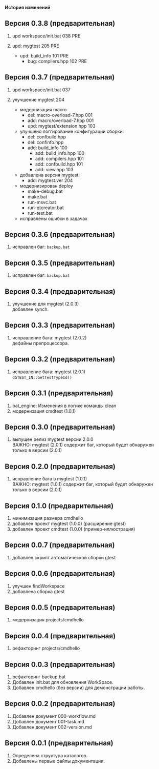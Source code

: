 
**История изменений**  

**Версия 0.3.8 (предварительная)**  
----------------------------------
1) upd workspace/init.bat        038 PRE 

2) upd: mygtest                205 PRE 
     - upd: build_info           101 PRE 
       - bug: compilers.hpp        102 PRE 


**Версия 0.3.7 (предварительная)**  
----------------------------------
1) upd workspace/init.bat        037  

2) улучшение mygtest             204  
   - модернизация macro
     - del: macro-overload-7.hpp   001  
     - add: macro/overload-7.hpp   001  
     - upd: mygtest/extension.hpp  103
   - улучшено логгирование конфигурации сборки:  
     - del: confbuild.hpp  
     - del: confinfo.hpp  
     - add: build_info           100  
       - add: build_info.hpp       100  
       - add: compilers.hpp        101  
       - add: confbuild.hpp        101  
       - add: view.hpp             103  
   - добавлена версия mygtest:  
     - add: mygtest.ver          204  
   - модернизирован deploy  
     - make-debug.bat  
     - make.bat  
     - run-msvc.bat  
     - run-qtcreator.bat  
     - run-test.bat  
   - исправлены ошибки в задачах  


**Версия 0.3.6 (предварительная)**  
----------------------------------
1) исправлен баг: `backup.bat`

**Версия 0.3.5 (предварительная)**  
----------------------------------
1) исправлен баг: `backup.bat`

**Версия 0.3.4 (предварительная)**  
----------------------------------
1) улучшение для mygtest (2.0.3)  
   добавлен synch.  

**Версия 0.3.3 (предварительная)**  
----------------------------------
1) исправление бага: mygtest (2.0.2)  
   дефайны препроцессора.  

**Версия 0.3.2 (предварительная)**  
----------------------------------
1) исправление бага: mygtest (2.0.1)  
   `dGTEST_IN::GetTestTypeId()`  

**Версия 0.3.1 (предварительная)**  
----------------------------------
1) bat_engine: Изменения в логике команды clean  
2) модернизация cmdtest (1.0.1)  

**Версия 0.3.0 (предварительная)**  
----------------------------------
1) выпущен релиз mygtest версии 2.0.0  
ВАЖНО: mygtest (2.0.1) содержит баг, 
который будет обнаружен только в версии (2.0.1)  

**Версия 0.2.0 (предварительная)**  
----------------------------------
1) исправление бага в mygtest (1.0.1)  
ВАЖНО: mygtest (1.0.1) содержит баг, 
который будет обнаружен только в версии (2.0.1)  

**Версия 0.1.0 (предварительная)**  
----------------------------------
1) минимизация размера cmdhello  
2) добавлен проект mygtest (1.0.0) (расширение gtest)  
3) добавлен проект cmdtest (1.0.0) (пример-иллюстрация)  

**Версия 0.0.7 (предварительная)**  
----------------------------------
1) добавлен скрипт автоматической сборки gtest  

**Версия 0.0.6 (предварительная)**  
----------------------------------
1) улучшен findWorkspace  
2) добавлена сборка gtest  

**Версия 0.0.5 (предварительная)**  
----------------------------------
1) модернизация projects/cmdhello  

**Версия 0.0.4 (предварительная)**  
----------------------------------
1) рефакторинг projects/cmdhello  

**Версия 0.0.3 (предварительная)**  
----------------------------------
1) рефакторинг backup.bat
2) Добавлен init.bat для обновления WorkSpace.  
3) Добавлен cmdhello (без версии) для демонстрации работы.  

**Версия 0.0.2 (предварительная)**  
----------------------------------
1) Добавлен документ 000-workflow.md  
2) Добавлен документ 001-task.md  
3) Добавлен документ 002-version.md  

**Версия 0.0.1 (предварительная)**  
----------------------------------
1) Определена структура каталогов.  
2) Добавлены первые файлы документации.  

